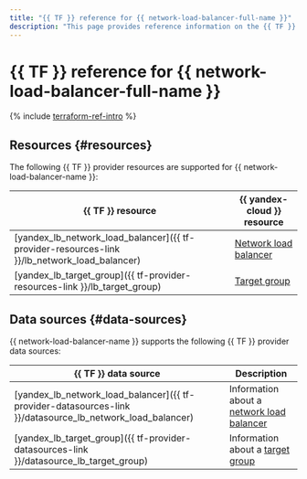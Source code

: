 ```yaml
---
title: "{{ TF }} reference for {{ network-load-balancer-full-name }}"
description: "This page provides reference information on the {{ TF }} provider resources and data sources supported for {{ network-load-balancer-name }}."
---
```


# {{ TF }} reference for {{ network-load-balancer-full-name }}

{% include [terraform-ref-intro](../_includes/terraform-ref-intro.md) %}

## Resources {#resources}

The following {{ TF }} provider resources are supported for {{ network-load-balancer-name }}:

| **{{ TF }} resource** | **{{ yandex-cloud }} resource** |
| --- | --- |
| [yandex_lb_network_load_balancer]({{ tf-provider-resources-link }}/lb_network_load_balancer) | [Network load balancer](./concepts/index.md) |
| [yandex_lb_target_group]({{ tf-provider-resources-link }}/lb_target_group) | [Target group](./concepts/target-resources.md) |

## Data sources {#data-sources}

{{ network-load-balancer-name }} supports the following {{ TF }} provider data sources:

| **{{ TF }} data source** | **Description** |
| --- | --- |
| [yandex_lb_network_load_balancer]({{ tf-provider-datasources-link }}/datasource_lb_network_load_balancer) | Information about a [network load balancer](./concepts/index.md) |
| [yandex_lb_target_group]({{ tf-provider-datasources-link }}/datasource_lb_target_group) | Information about a [target group](./concepts/target-resources.md) |